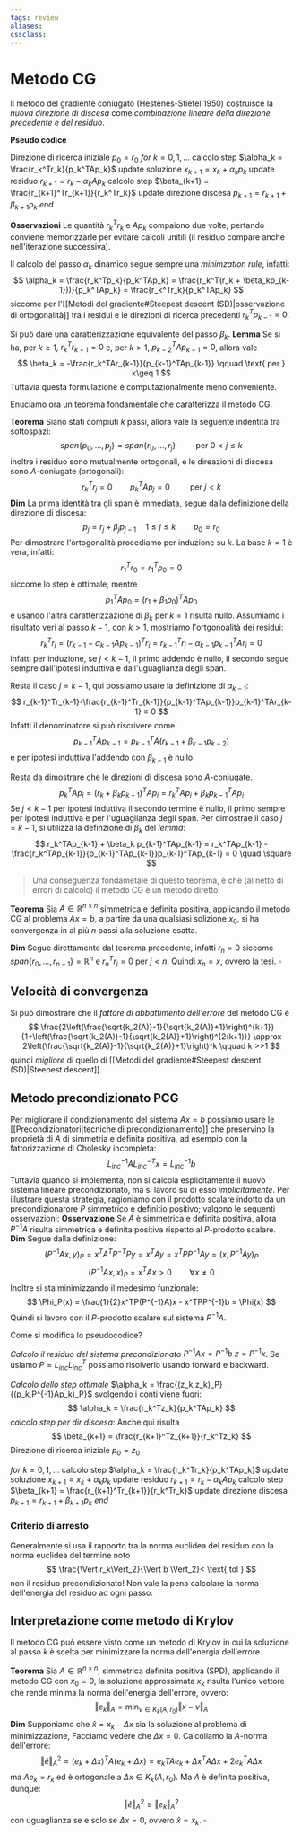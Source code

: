 ```yaml
---
tags: review
aliases:
cssclass:
---
```

 
# Metodo CG

Il metodo del gradiente coniugato (Hestenes-Stiefel 1950) costruisce la _nuova direzione di discesa_ come _combinazione lineare della direzione precedente e del residuo_.

**Pseudo codice**

Direzione di ricerca iniziale $p_0 = r_0$
_for_ $k = 0,1,\dots$
	calcolo step $\alpha_k = \frac{r_k^Tr_k}{p_k^TAp_k}$
	update soluzione $x_{k+1} = x_k + \alpha_k p_k$
	update residuo $r_{k+1} = r_k - \alpha_kAp_k$
	calcolo step $\beta_{k+1} = \frac{r_{k+1}^Tr_{k+1}}{r_k^Tr_k}$
	update direzione discesa $p_{k+1} = r_{k+1} + \beta_{k+1}p_k$
_end_

**Osservazioni** Le quantità $r_k^Tr_k$ e $Ap_k$ compaiono due volte, pertando conviene memorizzarle per evitare calcoli unitili (il residuo compare anche nell'iterazione successiva).

Il calcolo del passo $\alpha_k$ dinamico segue sempre una  _minimzation rule_, infatti:
$$
\alpha_k = \frac{r_k^Tp_k}{p_k^TAp_k} = \frac{r_k^T(r_k + \beta_kp_{k-1}))}{p_k^TAp_k} = \frac{r_k^Tr_k}{p_k^TAp_k}
$$
siccome per l'[[Metodi del gradiente#Steepest descent (SD)|osservazione di ortogonalità]] tra i residui e le direzioni di ricerca precedenti $r_k^Tp_{k-1} = 0$.


Si può dare una caratterizzazione equivalente del passo $\beta_k$.
**Lemma** Se si ha, per $k\geq 1$, $r_k^Tr_{k+1}=0$ e, per $k>1$, $p_{k-2}^TAp_{k-1}=0$, allora vale
$$
\beta_k = -\frac{r_k^TAr_{k-1}}{p_{k-1}^TAp_{k-1}} \qquad \text{ per } k\geq 1
$$
Tuttavia questa formulazione è computazionalmente meno conveniente.


Enuciamo ora un teorema fondamentale che caratterizza il metodo CG.

**Teorema** Siano stati compiuti $k$ passi, allora vale la seguente indentità tra sottospazi:
$$
span\{p_0,\dots,p_j\} = span\{r_0,\dots,r_j\} \qquad \text{ per } 0 < j \leq k
$$
inoltre i residuo sono mutualmente ortogonali, e le direazioni di discesa sono $A$-coniugate (ortogonali):
$$
r_k^Tr_j = 0 \qquad p_k^TAp_j = 0 \qquad \text{ per } j < k 
$$
**Dim** La prima identità tra gli span è immediata, segue dalla definizione della direzione di discesa:
$$
p_j = r_j + \beta_j p_{j-1} \quad 1 \leq j \leq k\qquad p_0 = r_0
$$
Per dimostrare l'ortogonalità procediamo per induzione su $k$. 
La base $k=1$ è vera, infatti:
$$
r_1^Tr_0 = r_1^Tp_0 = 0
$$
siccome lo step è ottimale, mentre
$$
p_1^TAp_0 = (r_1+\beta_1 p_0)^TAp_0
$$
e usando l'altra caratterizzazione di $\beta_k$ per $k=1$ risulta nullo.
Assumiamo i risultato veri al passo $k-1$, con $k > 1$, mostriamo l'ortgonoalità dei residui:
$$
r_k^Tr_j = (r_{k-1}-\alpha_{k-1}Ap_{k-1})^Tr_j = r_{k-1}^Tr_j -\alpha_{k-1}p_{k-1}^TAr_j = 0
$$
infatti per induzione, se $j < k-1$, il primo addendo è nullo, il secondo segue sempre dall'ipotesi induttiva e dall'uguaglianza degli span.

Resta il caso $j = k-1$, qui possiamo usare la definizione di $\alpha_{k-1}$:
$$
r_{k-1}^Tr_{k-1}-\frac{r_{k-1}^Tr_{k-1}}{p_{k-1}^TAp_{k-1}}p_{k-1}^TAr_{k-1} = 0
$$
Infatti il denominatore si può riscrivere come
$$
p_{k-1}^TAp_{k-1} = p_{k-1}^TA(r_{k-1}+\beta_{k-1}p_{k-2})
$$
e per ipotesi induttiva l'addendo con $\beta_{k-1}$ è nullo.

Resta da dimostrare che le direzioni di discesa sono $A$-coniugate.
$$
p_k^TAp_j = (r_k+\beta_kp_{k-1})^TAp_j = r_k^TAp_j + \beta_k p_{k-1}^TAp_j
$$
Se $j < k-1$ per ipotesi induttiva il secondo termine è nullo, il primo sempre per ipotesi induttiva e per l'uguaglianza degli span.
Per dimostrae il caso $j = k-1$, si utilizza la definzione di $\beta_k$ del _lemma_:
$$
r_k^TAp_{k-1} + \beta_k p_{k-1}^TAp_{k-1} = r_k^TAp_{k-1} -\frac{r_k^TAp_{k-1}}{p_{k-1}^TAp_{k-1}}p_{k-1}^TAp_{k-1} = 0 \quad \square
$$

>Una conseguenza fondametale di questo teorema, è che (al netto di errori di calcolo) il metodo CG è un metodo diretto!

**Teorema** Sia $A \in \mathbb{R}^{n\times n}$ simmetrica e definita positiva, applicando il metodo CG al problema $Ax=b$, a partire da una qualsiasi solizione $x_0$, si ha convergenza in al più $n$ passi alla soluzione esatta.

**Dim** Segue direttamente dal teorema precedente, infatti $r_n = 0$ siccome $span\{r_0,\dots,r_{n-1}\} = \mathbb{R}^n$ e $r_n^Tr_j = 0$ per $j < n$. Quindi $x_n = x$, ovvero la tesi. $\square$

## Velocità di convergenza

Si può dimostrare che il _fattore di abbattimento dell'errore_ del metodo CG è
$$
\frac{2\left(\frac{\sqrt{k_2(A)}-1}{\sqrt{k_2(A)}+1}\right)^{k+1}}{1+\left(\frac{\sqrt{k_2(A)}-1}{\sqrt{k_2(A)}+1}\right)^{2(k+1)}}
\approx
2\left(\frac{\sqrt{k_2(A)}-1}{\sqrt{k_2(A)}+1}\right)^k \qquad k >>1
$$
quindi _migliore_ di quello di [[Metodi del gradiente#Steepest descent (SD)|Steepest descent]].

## Metodo precondizionato PCG

Per migliorare il condizionamento del sistema $Ax=b$ possiamo usare le [[Precondizionatori|tecniche di precondizionamento]] che preservino la proprietà di $A$ di simmetria e definita positiva, ad esempio con la fattorizzazione di Cholesky incompleta:
$$
L_{inc}^{-1}AL_{inc}^{-T}x = L_{inc}^{-1}b
$$
Tuttavia quando si implementa, non si calcola esplicitamente il nuovo sistema lineare precondizionato, ma si lavoro su di esso _implicitamente_.
Per illustrare questa strategia, ragioniamo con il prodotto scalare indotto da un precondizionarore $P$ simmetrico e definitio positivo; valgono le seguenti osservazioni:
**Osservazione** Se $A$ è simmetrica e definita positiva, allora $P^{-1}A$ risulta simmetrica e definita positiva rispetto al $P$-prodotto scalare.
**Dim** Segue dalla definizione:
$$
(P^{-1}Ax,y)_P = x^TA^TP^{-T}Py = x^TAy = x^TPP^{-1}Ay = (x,P^{-1}Ay)_P
$$
$$
(P^{-1}Ax,x)_P = x^TAx > 0 \qquad \forall x \neq 0
$$
Inoltre si sta minimizzando il medesimo funzionale:
$$
\Phi_P(x) = \frac{1}{2}x^TP(P^{-1}A)x - x^TPP^{-1}b = \Phi(x)
$$
Quindi si lavoro con il $P$-prodotto scalare sul sistema $P^{-1}A$.

Come si modifica lo pseudocodice?

_Calcolo il residuo del sistema precondizionato_ $P^{-1}Ax=P^{-1}b$
$z = P^{-1}x$. Se usiamo $P = L_{inc}L_{inc}^T$ possiamo risolverlo usando forward e backward.

_Calcolo dello step ottimale_
$\alpha_k = \frac{(z_k,z_k)_P}{(p_k,P^{-1}Ap_k)_P}$
svolgendo i conti viene fuori:
$$
\alpha_k = \frac{r_k^Tz_k}{p_k^TAp_k}
$$
_calcolo step per dir discesa_:
Anche qui risulta
$$
\beta_{k+1} = \frac{r_{k+1}^Tz_{k+1}}{r_k^Tz_k}
$$
Direzione di ricerca iniziale $p_0 = z_0$

_for_ $k = 0,1,\dots$
	calcolo step $\alpha_k = \frac{r_k^Tr_k}{p_k^TAp_k}$
	update soluzione $x_{k+1} = x_k + \alpha_k p_k$
	update residuo $r_{k+1} = r_k - \alpha_kAp_k$
	calcolo step $\beta_{k+1} = \frac{r_{k+1}^Tr_{k+1}}{r_k^Tr_k}$
	update direzione discesa $p_{k+1} = r_{k+1} + \beta_{k+1}p_k$
_end_


### Criterio di arresto
Generalmente si usa il rapporto tra la norma euclidea del residuo con la norma euclidea del termine noto
$$
\frac{\Vert r_k\Vert_2}{\Vert b \Vert_2}< \text{ tol }
$$
non il residuo precondizionato! Non vale la pena calcolare la norma dell'energia del residuo ad ogni passo.


## Interpretazione come metodo di Krylov

Il metodo CG può essere visto come un metodo di Krylov in cui la soluzione al passo $k$ è scelta per minimizzare la norma dell'energia dell'errore.

**Teorema** Sia $A \in \mathbb{R}^{n\times n}$, simmetrica definita positiva (SPD), applicando il metodo CG con $x_0 = 0$, la soluzione approssimata $x_k$ risulta l'unico vettore che rende minima la norma dell'energia dell'errore, ovvero:
$$
\Vert e_k \Vert_A = \min_{v \in K_k(A,r_0)} \Vert x-v\Vert_A
$$
**Dim** Supponiamo che $\hat x = x_k - \Delta x$ sia la soluzione al problema di minimizzazione, Facciamo vedere che $\Delta x = 0$. Calcoliamo la $A$-norma dell'errore:
$$
\Vert \hat e \Vert^2_A = (e_k+\Delta x)^TA(e_k+\Delta x) = e_kTAe_k + \Delta x^TA\Delta x + 2e_k^TA\Delta x
$$
ma $Ae_k = r_k$ ed è ortogonale a $\Delta x  \in K_k(A,r_0)$.  Ma $A$ è definita positiva, dunque:
$$
\Vert \hat e\Vert^2_A \geq \Vert e_k \Vert^2_A
$$
con uguaglianza se e solo se $\Delta x = 0$, ovvero $\hat x = x_k$. $\square$




